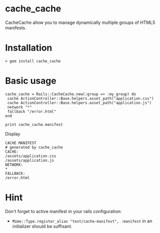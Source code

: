 cache_cache
===========

CacheCache allow you to manage dynamically multiple groups of HTML5 manifests.

# Installation #

`> gem install cache_cache`

# Basic usage #

    cache_cache = Rails::CacheCache.new(:group => :my_group) do
     cache ActionController::Base.helpers.asset_path("application.css")  
     cache ActionController::Base.helpers.asset_path("application.js")  
     network "*"  
     fallback "/error.html"  
    end

    print cache_cache.manifest 

Display

    CACHE MANIFEST
    # generated by cache_cache
    CACHE:
    /assets/application.css
    /assets/application.js
    NETWORK:
    *
    FALLBACK:  
    /error.html

# Hint #

Don't forget to active manifest in your rails configuration:   
- `Mime::Type.register_alias "text/cache-manifest", :manifest` in an initializer should be suffisant.
